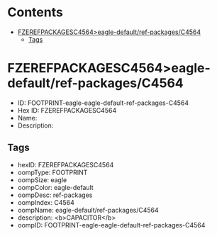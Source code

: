 



Contents
========

* [FZEREFPACKAGESC4564>eagle-default/ref-packages/C4564](#fzerefpackagesc4564eagle-defaultref-packagesc4564)
	* [Tags](#tags)

# FZEREFPACKAGESC4564>eagle-default/ref-packages/C4564

- ID: FOOTPRINT-eagle-eagle-default-ref-packages-C4564
- Hex ID: FZEREFPACKAGESC4564
- Name: 
- Description: 

## Tags

- hexID: FZEREFPACKAGESC4564
- oompType: FOOTPRINT
- oompSize: eagle
- oompColor: eagle-default
- oompDesc: ref-packages
- oompIndex: C4564
- oompName: eagle-default/ref-packages/C4564
- description: &lt;b&gt;CAPACITOR&lt;/b&gt;
- oompID: FOOTPRINT-eagle-eagle-default-ref-packages-C4564
